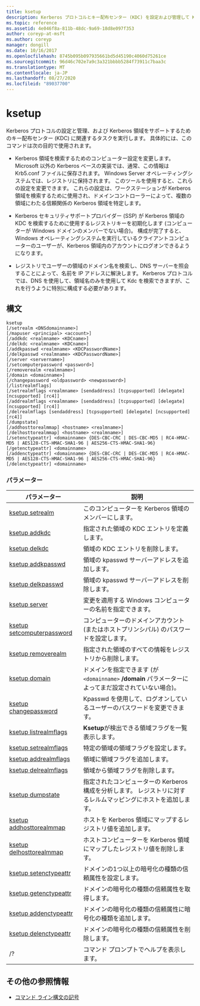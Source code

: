 ```yaml
---
title: ksetup
description: Kerberos プロトコルとキー配布センター (KDC) を設定および管理して Kerberos 領域をサポートするためのタスクを実行する、ksetup コマンドのリファレンス記事です。
ms.topic: reference
ms.assetid: 4e046f8a-811b-48dc-9a69-18d8e097f353
author: coreyp-at-msft
ms.author: coreyp
manager: dongill
ms.date: 10/16/2017
ms.openlocfilehash: 8745b095b097935661bd5d45190c4060d75261ce
ms.sourcegitcommit: 96d46c702e7a9c3a321bbbb5284f73911c7baa3c
ms.translationtype: MT
ms.contentlocale: ja-JP
ms.lasthandoff: 08/27/2020
ms.locfileid: "89037700"
---
```

# <a name="ksetup"></a>ksetup

Kerberos プロトコルの設定と管理、および Kerberos 領域をサポートするためのキー配布センター (KDC) に関連するタスクを実行します。 具体的には、このコマンドは次の目的で使用されます。

- Kerberos 領域を検索するためのコンピューター設定を変更します。 Microsoft 以外の Kerberos ベースの実装では、通常、この情報は Krb5.conf ファイルに保存されます。 Windows Server オペレーティングシステムでは、レジストリに保持されます。 このツールを使用すると、これらの設定を変更できます。 これらの設定は、ワークステーションが Kerberos 領域を検索するために使用され、ドメインコントローラーによって、複数の領域にわたる信頼関係の Kerberos 領域を特定します。

- Kerberos セキュリティサポートプロバイダー (SSP) が Kerberos 領域の KDC を検索するために使用するレジストリキーを初期化します (コンピューターが Windows ドメインのメンバーでない場合)。 構成が完了すると、Windows オペレーティングシステムを実行しているクライアントコンピューターのユーザーが、Kerberos 領域内のアカウントにログオンできるようになります。

- レジストリでユーザーの領域のドメイン名を検索し、DNS サーバーを照会することによって、名前を IP アドレスに解決します。 Kerberos プロトコルでは、DNS を使用して、領域名のみを使用して Kdc を検索できますが、これを行うように特別に構成する必要があります。

## <a name="syntax"></a>構文

```
ksetup
[/setrealm <DNSdomainname>]
[/mapuser <principal> <account>]
[/addkdc <realmname> <KDCname>]
[/delkdc <realmname> <KDCname>]
[/addkpasswd <realmname> <KDCPasswordName>]
[/delkpasswd <realmname> <KDCPasswordName>]
[/server <servername>]
[/setcomputerpassword <password>]
[/removerealm <realmname>]
[/domain <domainname>]
[/changepassword <oldpassword> <newpassword>]
[/listrealmflags]
[/setrealmflags <realmname> [sendaddress] [tcpsupported] [delegate] [ncsupported] [rc4]]
[/addrealmflags <realmname> [sendaddress] [tcpsupported] [delegate] [ncsupported] [rc4]]
[/delrealmflags [sendaddress] [tcpsupported] [delegate] [ncsupported] [rc4]]
[/dumpstate]
[/addhosttorealmmap] <hostname> <realmname>]
[/delhosttorealmmap] <hostname> <realmname>]
[/setenctypeattr] <domainname> {DES-CBC-CRC | DES-CBC-MD5 | RC4-HMAC-MD5 | AES128-CTS-HMAC-SHA1-96 | AES256-CTS-HMAC-SHA1-96}
[/getenctypeattr] <domainname>
[/addenctypeattr] <domainname> {DES-CBC-CRC | DES-CBC-MD5 | RC4-HMAC-MD5 | AES128-CTS-HMAC-SHA1-96 | AES256-CTS-HMAC-SHA1-96}
[/delenctypeattr] <domainname>
```

### <a name="parameters"></a>パラメーター

| パラメーター | 説明 |
| --------- | ----------- |
| [ksetup setrealm](ksetup-setrealm.md) | このコンピューターを Kerberos 領域のメンバーにします。 |
| [ksetup addkdc](ksetup-addkdc.md) | 指定された領域の KDC エントリを定義します。 |
| [ksetup delkdc](ksetup-delkdc.md) | 領域の KDC エントリを削除します。 |
| [ksetup addkpasswd](ksetup-addkpasswd.md) | 領域の kpasswd サーバーアドレスを追加します。 |
| [ksetup delkpasswd](ksetup-delkpasswd.md) | 領域の kpasswd サーバーアドレスを削除します。 |
| [ksetup server](ksetup-server.md) | 変更を適用する Windows コンピューターの名前を指定できます。 |
| [ksetup setcomputerpassword](ksetup-setcomputerpassword.md) | コンピューターのドメインアカウント (またはホストプリンシパル) のパスワードを設定します。 |
| [ksetup removerealm](ksetup-removerealm.md) | 指定された領域のすべての情報をレジストリから削除します。 |
| [ksetup domain](ksetup-domain.md) | ドメインを指定できます (が `<domainname>` **/domain** パラメーターによってまだ設定されていない場合)。 |
| [ksetup changepassword](ksetup-changepassword.md) | Kpasswd を使用して、ログオンしているユーザーのパスワードを変更できます。 |
| [ksetup listrealmflags](ksetup-listrealmflags.md) | **Ksetup**が検出できる領域フラグを一覧表示します。 |
| [ksetup setrealmflags](ksetup-setrealmflags.md) | 特定の領域の領域フラグを設定します。 |
| [ksetup addrealmflags](ksetup-addrealmflags.md) | 領域に領域フラグを追加します。 |
| [ksetup delrealmflags](ksetup-delrealmflags.md) | 領域から領域フラグを削除します。 |
| [ksetup dumpstate](ksetup-dumpstate.md) | 指定されたコンピューターの Kerberos 構成を分析します。 レジストリに対するレルムマッピングにホストを追加します。 |
| [ksetup addhosttorealmmap](ksetup-addhosttorealmmap.md) | ホストを Kerberos 領域にマップするレジストリ値を追加します。 |
| [ksetup delhosttorealmmap](ksetup-delhosttorealmmap.md) | ホストコンピューターを Kerberos 領域にマップしたレジストリ値を削除します。 |
| [ksetup setenctypeattr](ksetup-setenctypeattr.md) | ドメインの1つ以上の暗号化の種類の信頼属性を設定します。 |
| [ksetup getenctypeattr](ksetup-getenctypeattr.md) | ドメインの暗号化の種類の信頼属性を取得します。 |
| [ksetup addenctypeattr](ksetup-addenctypeattr.md) | ドメインの暗号化の種類の信頼属性に暗号化の種類を追加します。 |
| [ksetup delenctypeattr](ksetup-delenctypeattr.md) | ドメインの暗号化の種類の信頼属性を削除します。 |
| /? | コマンド プロンプトでヘルプを表示します。 |

## <a name="additional-references"></a>その他の参照情報

- [コマンド ライン構文の記号](command-line-syntax-key.md)